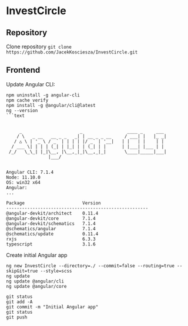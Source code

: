 # InvestCircle

## Repository

Clone repository
`git clone https://github.com/JacekKosciesza/InvestCircle.git`

## Frontend

Update Angular CLI:

````
npm uninstall -g angular-cli
npm cache verify
npm install -g @angular/cli@latest
ng --version
```text


     _                      _                 ____ _     ___
    / \   _ __   __ _ _   _| | __ _ _ __     / ___| |   |_ _|
   / △ \ | '_ \ / _` | | | | |/ _` | '__|   | |   | |    | |
  / ___ \| | | | (_| | |_| | | (_| | |      | |___| |___ | |
 /_/   \_\_| |_|\__, |\__,_|_|\__,_|_|       \____|_____|___|
                |___/


Angular CLI: 7.1.4
Node: 11.10.0
OS: win32 x64
Angular:
...

Package                      Version
------------------------------------------------------
@angular-devkit/architect    0.11.4
@angular-devkit/core         7.1.4
@angular-devkit/schematics   7.1.4
@schematics/angular          7.1.4
@schematics/update           0.11.4
rxjs                         6.3.3
typescript                   3.1.6
````

Create initial Angular app

```
ng new InvestCircle --directory=./ --commit=false --routing=true --skipGit=true --style=scss
ng update
ng update @angular/cli
ng update @angular/core
```

```
git status
git add -A
git commit -m "Initial Angular app"
git status
git push